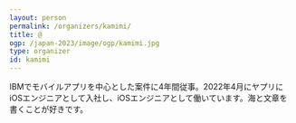 ```yaml
---
layout: person
permalink: /organizers/kamimi/
title: @
ogp: /japan-2023/image/ogp/kamimi.jpg
type: organizer
id: kamimi
---
```

IBMでモバイルアプリを中心とした案件に4年間従事。2022年4月にヤプリにiOSエンジニアとして入社し、iOSエンジニアとして働いています。海と文章を書くことが好きです。
